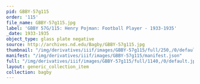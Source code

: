 ```yaml
---
pid: GBBY-57g115
order: '115'
file_name: GBBY-57g115.jpg
label: 'GBBY 57G/115: Henry Pojman: Football Player - 1933-1935'
_date: 1933-1935
object_type: glass plate negative
source: http://archives.nd.edu/Bagby/GBBY-57g115.jpg
thumbnail: "/img/derivatives/iiif/images/GBBY-57g115/full/250,/0/default.jpg"
manifest: "/img/derivatives/iiif/images/GBBY-57g115/manifest.json"
full: "/img/derivatives/iiif/images/GBBY-57g115/full/1140,/0/default.jpg"
layout: generic_collection_item
collection: bagby
---
```

